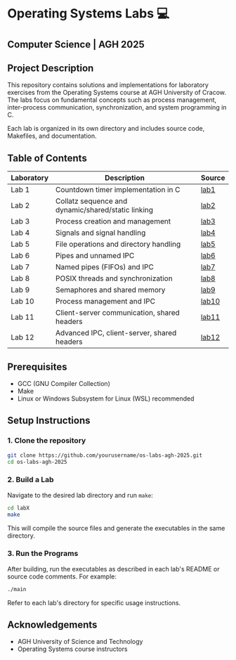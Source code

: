 # Operating Systems Labs 💻
## Computer Science | AGH 2025

## Project Description

This repository contains solutions and implementations for laboratory exercises from the Operating Systems course at AGH University of Cracow. The labs focus on fundamental concepts such as process management, inter-process communication, synchronization, and system programming in C.

Each lab is organized in its own directory and includes source code, Makefiles, and documentation.

## Table of Contents

| Laboratory | Description | Source |
|------------|-------------|--------|
| Lab 1      | Countdown timer implementation in C | [lab1](lab1/) |
| Lab 2      | Collatz sequence and dynamic/shared/static linking | [lab2](lab2/) |
| Lab 3      | Process creation and management | [lab3](lab3/) |
| Lab 4      | Signals and signal handling | [lab4](lab4/) |
| Lab 5      | File operations and directory handling | [lab5](lab5/) |
| Lab 6      | Pipes and unnamed IPC | [lab6](lab6/) |
| Lab 7      | Named pipes (FIFOs) and IPC | [lab7](lab7/) |
| Lab 8      | POSIX threads and synchronization | [lab8](lab8/) |
| Lab 9      | Semaphores and shared memory | [lab9](lab9/) |
| Lab 10     | Process management and IPC | [lab10](lab10/) |
| Lab 11     | Client-server communication, shared headers | [lab11](lab11/) |
| Lab 12     | Advanced IPC, client-server, shared headers | [lab12](lab12/) |


## Prerequisites

- GCC (GNU Compiler Collection)
- Make
- Linux or Windows Subsystem for Linux (WSL) recommended

## Setup Instructions

### 1. Clone the repository
```bash
git clone https://github.com/yourusername/os-labs-agh-2025.git
cd os-labs-agh-2025
```
### 2. Build a Lab

Navigate to the desired lab directory and run `make`:
```bash
cd labX
make
```
This will compile the source files and generate the executables in the same directory.

### 3. Run the Programs

After building, run the executables as described in each lab's README or source code comments. For example:
```bash
./main
```
Refer to each lab's directory for specific usage instructions.

## Acknowledgements

- AGH University of Science and Technology
- Operating Systems course instructors